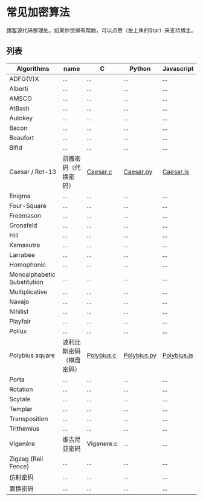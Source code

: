 # 常见加密算法

[博客](http://www.lellansin.com/tutorials/ciphers)源代码整理处。如果你觉得有帮助，可以点赞（左上角的Star）来支持博主。

## 列表

| Algorithms | name    | C      | Python  |  Javascript |
|------------|---------|--------|---------|-------------|
| ADFG(V)X | ... | ... | ... | ...
| Alberti | ... | ... | ... | ...
| AMSCO | ... | ... | ... | ...
| AtBash| ... | ... | ... | ...
| Autokey | ... | ... | ... | ...
| Bacon | ... | ... | ... | ...
| Beaufort | ... | ... | ... | ...
| Bifid | ... | ... | ... | ...
| Caesar / Rot-13 | 凯撒密码（代换密码）|[Caesar.c](https://github.com/Lellansin/cipher-examples/blob/master/c/Caesar.c) |[Caesar.py](https://github.com/Lellansin/cipher-examples/blob/master/python/Caesar.py) |[Caesar.js](https://github.com/Lellansin/cipher-examples/blob/master/javascript/Caesar.js) 
| Enigma | ... | ... | ... | ...
| Four-Square | ... | ... | ... | ...
| Freemason | ... | ... | ... | ...
| Gronsfeld | ... | ... | ... | ...
| Hill | ... | ... | ... | ...
| Kamasutra | ... | ... | ... | ...
| Larrabee | ... | ... | ... | ...
| Homophonic | ... | ... | ... | ...
| Monoalphabetic Substitution | ... | ... | ... | ...
| Multiplicative | ... | ... | ... | ...
| Navajo | ... | ... | ... | ...
| Nihilist | ... | ... | ... | ...
| Playfair | ... | ... | ... | ...
| Pollux | ... | ... | ... | ...
| Polybius square |波利比斯密码（棋盘密码）|[Polybius.c](https://github.com/Lellansin/cipher-examples/blob/master/c/Polybius.c) | [Polybius.py](https://github.com/Lellansin/cipher-examples/blob/master/python/Polybius.py) | [Polybius.js](https://github.com/Lellansin/cipher-examples/blob/master/javascript/Polybius.js)
| Porta | ... | ... | ... | ...
| Rotation | ... | ... | ... | ...
| Scytale | ... | ... | ... | ...
| Templar | ... | ... | ... | ...
| Transposition | ... | ... | ... | ...
| Trithemius | ... | ... | ... | ...
| Vigenère | 维吉尼亚密码 | Vigenere.c | ... | ...
| Zigzag (Rail Fence) | ... | ... | ... | ...
| 仿射密码 | ... | ... | ... | ...
| 置换密码 | ... | ... | ... | ...
